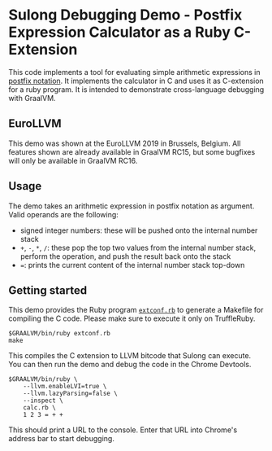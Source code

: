 # Sulong Debugging Demo - Postfix Expression Calculator as a Ruby C-Extension

This code implements a tool for evaluating simple arithmetic expressions in [postfix notation](https://en.wikipedia.org/wiki/Reverse_Polish_notation). It implements the calculator in C and uses it as C-extension for a ruby program. It is intended to demonstrate cross-language debugging with GraalVM.

## EuroLLVM

This demo was shown at the EuroLLVM 2019 in Brussels, Belgium. All features shown are already available in GraalVM RC15, but some bugfixes will only be available in GraalVM RC16.

## Usage

The demo takes an arithmetic expression in postfix notation as argument. Valid operands are the following:

* signed integer numbers: these will be pushed onto the internal number stack
* `+`, `-`, `*`, `/`: these pop the top two values from the internal number stack, perform the operation, and push the result back onto the stack
* `=`: prints the current content of the internal number stack top-down

## Getting started

This demo provides the Ruby program [`extconf.rb`](extconf.rb) to generate a Makefile for compiling the C code. Please make sure to execute it only on TruffleRuby.

    $GRAALVM/bin/ruby extconf.rb
    make

This compiles the C extension to LLVM bitcode that Sulong can execute. You can then run the demo and debug the code in the Chrome Devtools.

    $GRAALVM/bin/ruby \
        --llvm.enableLVI=true \
        --llvm.lazyParsing=false \
        --inspect \
        calc.rb \
        1 2 3 = + +

This should print a URL to the console. Enter that URL into Chrome's address bar to start debugging.
